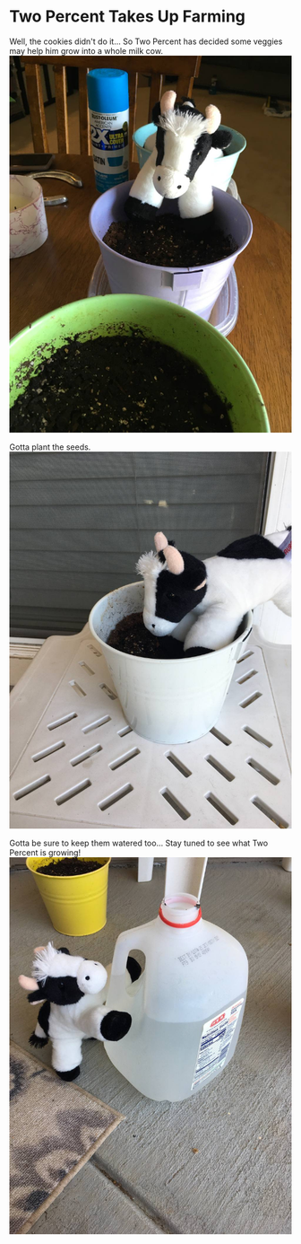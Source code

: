 # Two Percent Takes Up Farming

Well, the cookies didn't do it... So Two Percent has decided some veggies may help him grow into a whole milk cow.
![image_1](pictures/IMAGE_1.jpg)
<div style="page-break-after: always;"></div>

Gotta plant the seeds.
![image_2](pictures/IMAGE_2.jpg)
<div style="page-break-after: always;"></div>

Gotta be sure to keep them watered too...
Stay tuned to see what Two Percent is growing!
![image_3](pictures/IMAGE_3.jpg)
<div style="page-break-after: always;"></div>